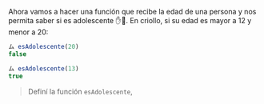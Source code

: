 Ahora vamos a hacer una función que recibe la edad de una persona y nos permita saber si es adolescente :raised_hand::boy:. En criollo, si su edad es mayor a 12 y menor a 20:

``` javascript
ム esAdolescente(20)
false

ム esAdolescente(13)
true
```

> Definí la función `esAdolescente`,